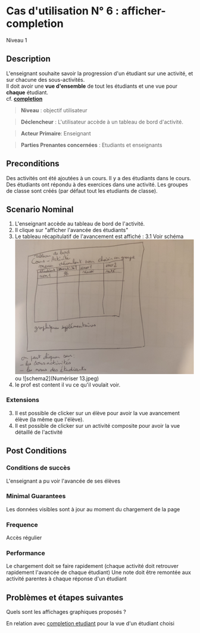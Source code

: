 
# Cas d'utilisation N° 6 :  afficher-completion

Niveau 1

##	Description

L'enseignant souhaite savoir la progression d'un étudiant sur une activité, et sur chacune des sous-activités.    
Il doit avoir une **vue d'ensemble** de tout les étudiants et une vue pour **chaque** étudiant.  
cf. **[completion](https://github.com/PremierLangage/plconception/blob/master/conception/concept/completion.md)**  

> **Niveau** : objectif utilisateur

> **Déclencheur** : L'utilisateur accède à un tableau de bord d'activité. 

> **Acteur Primaire**: Enseignant   

> **Parties Prenantes concernées** : Etudiants et enseignants   
 
 
## Preconditions

Des activités ont été ajoutées à un cours.
Il y a des étudiants dans le cours.
Des étudiants ont répondu à des exercices dans une activité.
Les groupes de classe sont créés (par défaut tout les etudiants de classe).

## Scenario Nominal

1.	L'enseignant accède au tableau de bord de l'activité.
2.	Il clique sur "afficher l'avancée des étudiants"
3. Le tableau récapitulatif de l'avancement est affiché : 
3.1 Voir schéma ![schema](https://raw.githubusercontent.com/PremierLangage/platon-conception/master/UC/Enseignant/%5Bimg%5Dafficher_completion.jpg)
ou ![schema2](Numériser 13.jpeg)
4. le prof est content il vu ce qu'il voulait voir.


###	Extensions

3. Il est possible de clicker sur un élève pour avoir la vue avancement élève (la même que l'élève). 
3. Il est possible de clicker sur un activité composite pour avoir la vue détaillé de l'activité 

## Post Conditions
### Conditions de succès 
L'enseignant a pu voir l'avancée de ses élèves

### Minimal Guarantees
Les données visibles sont à jour au moment du chargement de la page

### Frequence
Accès régulier

### Performance  
Le chargement doit se faire rapidement (chaque activité doit retrouver rapidement l'avancée de chaque étudiant)
Une note doit être remontée aux activité parentes à chaque réponse d'un étudiant

##	Problèmes et étapes suivantes  
Quels sont les affichages graphiques proposés ?

En relation avec [completion etudiant](https://github.com/PremierLangage/platon-conception/issues/12) pour la vue d'un étudiant choisi
